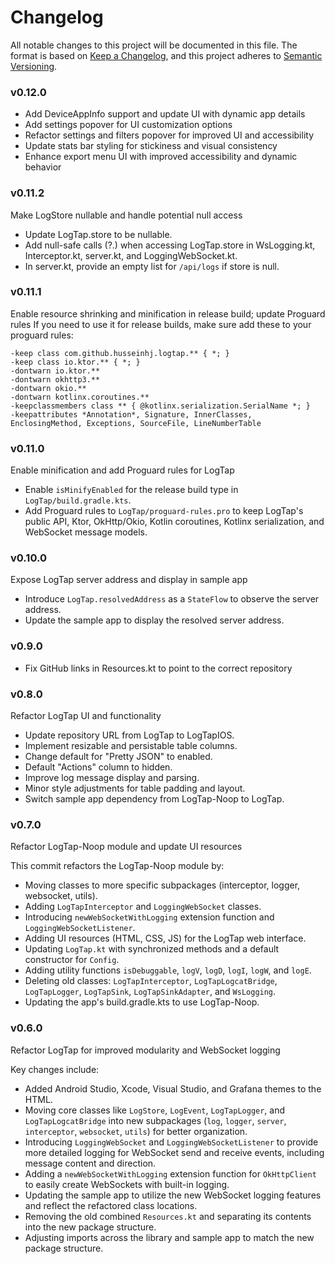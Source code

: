 # Changelog
All notable changes to this project will be documented in this file.
The format is based on [Keep a Changelog](https://keepachangelog.com/en/1.0.0/),
and this project adheres to [Semantic Versioning](https://semver.org/spec/v2.0.0.html).

### v0.12.0

- Add DeviceAppInfo support and update UI with dynamic app details
- Add settings popover for UI customization options
- Refactor settings and filters popover for improved UI and accessibility
- Update stats bar styling for stickiness and visual consistency
- Enhance export menu UI with improved accessibility and dynamic behavior

### v0.11.2
Make LogStore nullable and handle potential null access

- Update LogTap.store to be nullable.
- Add null-safe calls (?.) when accessing LogTap.store in WsLogging.kt, Interceptor.kt, server.kt, and LoggingWebSocket.kt.
- In server.kt, provide an empty list for `/api/logs` if store is null.

### v0.11.1

Enable resource shrinking and minification in release build; update Proguard rules
If you need to use it for release builds, make sure add these to your proguard rules:

```
-keep class com.github.husseinhj.logtap.** { *; }
-keep class io.ktor.** { *; }
-dontwarn io.ktor.**
-dontwarn okhttp3.**
-dontwarn okio.**
-dontwarn kotlinx.coroutines.**
-keepclassmembers class ** { @kotlinx.serialization.SerialName *; }
-keepattributes *Annotation*, Signature, InnerClasses, EnclosingMethod, Exceptions, SourceFile, LineNumberTable
```

### v0.11.0
Enable minification and add Proguard rules for LogTap

- Enable `isMinifyEnabled` for the release build type in `LogTap/build.gradle.kts`.
- Add Proguard rules to `LogTap/proguard-rules.pro` to keep LogTap's public API, Ktor, OkHttp/Okio, Kotlin coroutines, Kotlinx serialization, and WebSocket message models.

### v0.10.0
Expose LogTap server address and display in sample app

- Introduce `LogTap.resolvedAddress` as a `StateFlow` to observe the server address.
- Update the sample app to display the resolved server address.

### v0.9.0

- Fix GitHub links in Resources.kt to point to the correct repository

### v0.8.0
Refactor LogTap UI and functionality

- Update repository URL from LogTap to LogTapIOS.
- Implement resizable and persistable table columns.
- Change default for "Pretty JSON" to enabled.
- Default "Actions" column to hidden.
- Improve log message display and parsing.
- Minor style adjustments for table padding and layout.
- Switch sample app dependency from LogTap-Noop to LogTap.

### v0.7.0
Refactor LogTap-Noop module and update UI resources

This commit refactors the LogTap-Noop module by:
- Moving classes to more specific subpackages (interceptor, logger, websocket, utils).
- Adding `LogTapInterceptor` and `LoggingWebSocket` classes.
- Introducing `newWebSocketWithLogging` extension function and `LoggingWebSocketListener`.
- Adding UI resources (HTML, CSS, JS) for the LogTap web interface.
- Updating `LogTap.kt` with synchronized methods and a default constructor for `Config`.
- Adding utility functions `isDebuggable`, `logV`, `logD`, `logI`, `logW`, and `logE`.
- Deleting old classes: `LogTapInterceptor`, `LogTapLogcatBridge`, `LogTapLogger`, `LogTapSink`, `LogTapSinkAdapter`, and `WsLogging`.
- Updating the app's build.gradle.kts to use LogTap-Noop.

### v0.6.0
Refactor LogTap for improved modularity and WebSocket logging

Key changes include:
- Added Android Studio, Xcode, Visual Studio, and Grafana themes to the HTML.
- Moving core classes like `LogStore`, `LogEvent`, `LogTapLogger`, and `LogTapLogcatBridge` into new subpackages (`log`, `logger`, `server`, `interceptor`, `websocket`, `utils`) for better organization.
- Introducing `LoggingWebSocket` and `LoggingWebSocketListener` to provide more detailed logging for WebSocket send and receive events, including message content and direction.
- Adding a `newWebSocketWithLogging` extension function for `OkHttpClient` to easily create WebSockets with built-in logging.
- Updating the sample app to utilize the new WebSocket logging features and reflect the refactored class locations.
- Removing the old combined `Resources.kt` and separating its contents into the new package structure.
- Adjusting imports across the library and sample app to match the new package structure.
